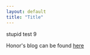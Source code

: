 ```yaml
---
layout: default
title: "Title"
---
```

stupid test 9

Honor's blog can be found [here](https://suzannehare.github.io/testrepo.github.io/HonorBlog/)

